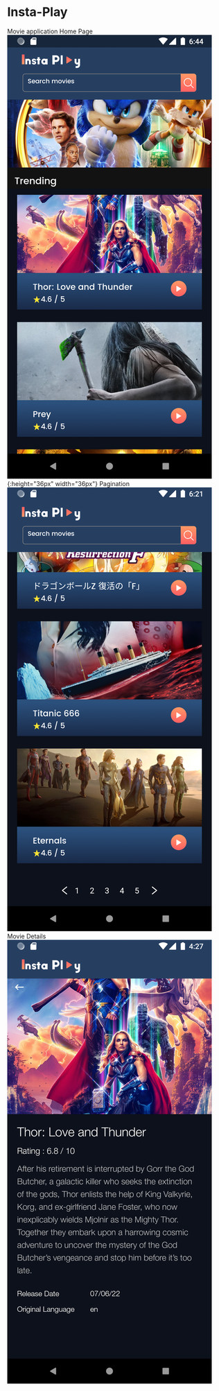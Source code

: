 # Insta-Play
Movie application
Home Page
![Screenshot](3.png){:height="36px" width="36px"}
Pagination
![Screenshot](2.png)
Movie Details
![Screenshot](1.png)

